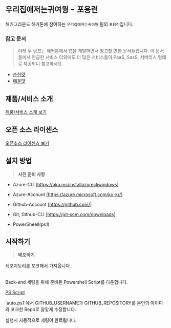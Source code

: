 # `우리집애저는귀여웡` - `포용런`

해커그라운드 해커톤에 참여하는 `우리집애저는귀여웡` 팀의 `포용런`입니다.

### 참고 문서

> 아래 두 링크는 해커톤에서 앱을 개발하면서 참고할 만한 문서들입니다. 이 문서들에서 언급한 서비스 이외에도 더 많은 서비스들이 PaaS, SaaS, 서버리스 형태로 제공되니 참고하세요.

- [순한맛](./REFERENCES_BASIC.md)
- [매운맛](./REFERENCES_ADVANCED.md)

## 제품/서비스 소개

<!-- 아래 링크는 지우지 마세요 -->
[제품/서비스 소개 보기](TOPIC.md)
<!-- 위 링크는 지우지 마세요 -->

## 오픈 소스 라이센스

<!-- 아래 링크는 지우지 마세요 -->
[오픈소스 라이센스 보기](./LICENSE)
<!-- 위 링크는 지우지 마세요 -->

## 설치 방법

> **사전 준비 사항**
* Azure-CLI
  [https://aka.ms/installazurecliwindows]
  
* Azure-Account
  [https://azure.microsoft.com/ko-kr/]

* Github-Account
  [https://github.com/]

* Git, Github-CLI
  [https://git-scm.com/downloads]

* PowerSheell(ps1)
## 시작하기

> **배포하기**

레포지토리를 포크해서 가져옵니다.

<br>
Back-end 세팅을 위해 준비된 Powershell Script를 다운합니다.


[PS Script](./auto.ps1)
<br>

'auto.ps1'에서 GITHUB_USERNAME과 GITHUB_REPOSITORY를 본인의 아이디와 포크한 Repo로 알맞게 수정합니다.
<br>

실행시 자동적으로 세팅이 완료됩니다.

